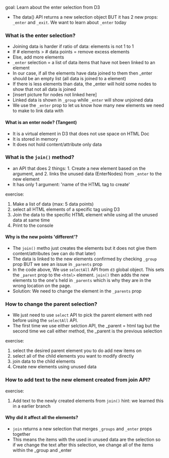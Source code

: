 goal: Learn about the enter selection from D3

* The data() API returns a new selection object BUT it has 2 new props: `_enter` and `_exit`. We want to learn about `_enter` today

### What is the enter selection? 
- Joining data is harder if ratio of data: elements is not 1 to 1
- If # elements > # data points = remove excess elements
- Else, add more elements
- `_enter` selection = a list of data items that have not been linked to an element
- In our case, if all the elements have data joined to them then _enter should be an empty list (all data is joined to a element)
- If there is less elements than data, the _enter will hold some nodes to show that not all data is joined
- [insert picture for nodes not linked here]
- Linked data is shown in `_group` while `_enter` will show unjoined data
- We use the `_enter` prop to let us know how many new elements we need to make to link data with


#### What is an enter node? (Tangent)
- It is a virtual element in D3 that does not use space on HTML Doc
- It is stored in memory 
- It does not hold content/attribute only data


### What is the `join()` method?
- an API that does 2 things: 1. Create a new element based on the argument, and 2. links the unused data (EnterNodes) from `_enter` to the new element
- It has only 1 argument: 'name of the HTML tag to create'

exercise: 
1. Make a list of data (max: 5 data points)
2. select all HTML elements of a specific tag using D3
3. Join the data to the specific HTML element while using all the unused data at same time
4. Print to the console

#### Why is the new points 'different'?
- The `join()` metho just creates the elements but it does not give them content/attributes (we can do that later)
- The data is linked to the new elements confirmed by checking `_group` prop BUT we see an issue in `_parents` prop
- In the code above, We use `selectAll` API from `d3` global object. This sets the `_parent` prop to the `<html>` element. `join()` then adds the new elements to the one's held in `_parents` which is why they are in the wrong location on the page. 
- Solution: We need to change the element in the `_parents` prop

### How to change the parent selection?
- We just need to use `select` API to pick the parent element with ned before using the `selectAll` API.
- The first time we use either selction API, the _parent = html tag but the second time we call either method, the _parent is the previous selection

exercise: 
1. select the desired parent element you to do add new items on
2. select all of the child elements you want to modify directly
3. join data to the child elements 
4. Create new elements using unused data 


### How to add text to the new element created from join API?

exercise:
1. Add text to the newly created elements from `join()`
hint: we learned this in a earlier branch


#### Why did it affect all the elements?
- `join` returns a new selection that merges `_groups` and `_enter` props together 
- This means the items with the used in unused data are the selection so if we change the text after this selection, we change all of the items within the _group and _enter 